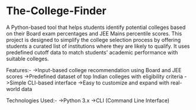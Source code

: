 # The-College-Finder
A Python-based tool that helps students identify potential colleges based on their Board exam percentages and JEE Mains percentile scores.
This project is designed to simplify the college selection process by offering students a curated list of institutions where they are likely to qualify. It uses predefined cutoff data to match students' academic performance with suitable colleges.

Features:-
->Input-based college recommendation using Board and JEE scores
->Predefined dataset of top Indian colleges with eligibility criteria
->Simple CLI-based interface
->Easy to customize and expand with real-world data

Technologies Used:-
->Python 3.x
->CLI (Command Line Interface)
